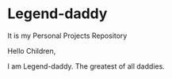 # Legend-daddy
It is my Personal Projects Repository

Hello Children,

I am Legend-daddy. The greatest of all daddies. 
